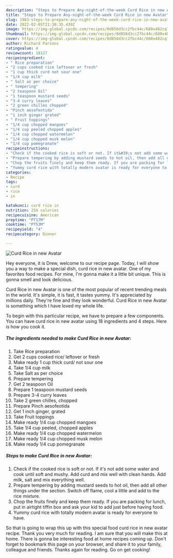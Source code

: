 ```yaml
---
description: "Steps to Prepare Any-night-of-the-week Curd Rice in new Avatar"
title: "Steps to Prepare Any-night-of-the-week Curd Rice in new Avatar"
slug: 1983-steps-to-prepare-any-night-of-the-week-curd-rice-in-new-avatar
date: 2022-02-05T21:30:35.439Z
image: https://img-global.cpcdn.com/recipes/0d856d3cc2fbc44c/680x482cq70/curd-rice-in-new-avatar-recipe-main-photo.jpg
thumbnail: https://img-global.cpcdn.com/recipes/0d856d3cc2fbc44c/680x482cq70/curd-rice-in-new-avatar-recipe-main-photo.jpg
cover: https://img-global.cpcdn.com/recipes/0d856d3cc2fbc44c/680x482cq70/curd-rice-in-new-avatar-recipe-main-photo.jpg
author: Richard Parsons
ratingvalue: 4
reviewcount: 18127
recipeingredient:
- " Rice preparation"
- "2 cups cooked rice leftover or fresh"
- "1 cup thick curd not sour one"
- "1/4 cup milk"
- " Salt as per choice"
- " tempering"
- "2 teaspoon Oil"
- "1 teaspoon mustard seeds"
- "3-4 curry leaves"
- "2 green chilles chopped"
- "Pinch aesofeotida"
- "1 inch ginger grated"
- " Fruit toppings"
- "1/4 cup chopped mangoes"
- "1/4 cup peeled chopped apples"
- "1/4 cup chopped watermelon"
- "1/4 cup chopped musk melon"
- "1/4 cup pomegranate"
recipeinstructions:
- "Check if the cooked rice is soft or not. If it&#39;s not add some water and cook until soft and mushy. Add curd and mix well with clean hands. Add milk, salt and mix everything well."
- "Prepare tempering by adding mustard seeds to hot oil, then add all other things under the section. Switch off flame, cool a little and add to the rice mixture."
- "Chop the fruits finely and keep them ready. If you are packing for lunch, put in airtight tiffin box and ask your kid to add just before having food."
- "Yummy curd rice with totally modern avatar is ready for everyone to have."
categories:
- Recipe
tags:
- curd
- rice
- in

katakunci: curd rice in 
nutrition: 254 calories
recipecuisine: American
preptime: "PT17M"
cooktime: "PT53M"
recipeyield: "4"
recipecategory: Dinner

---
```



![Curd Rice in new Avatar](https://img-global.cpcdn.com/recipes/0d856d3cc2fbc44c/680x482cq70/curd-rice-in-new-avatar-recipe-main-photo.jpg)

Hey everyone, it is Drew, welcome to our recipe page. Today, I will show you a way to make a special dish, curd rice in new avatar. One of my favorites food recipes. For mine, I'm gonna make it a little bit unique. This is gonna smell and look delicious.



Curd Rice in new Avatar is one of the most popular of recent trending meals in the world. It's simple, it is fast, it tastes yummy. It's appreciated by millions daily. They're fine and they look wonderful. Curd Rice in new Avatar is something which I have loved my whole life.


To begin with this particular recipe, we have to prepare a few components. You can have curd rice in new avatar using 18 ingredients and 4 steps. Here is how you cook it.

<!--inarticleads1-->

##### The ingredients needed to make Curd Rice in new Avatar:

1. Take  Rice preparation
1. Get 2 cups cooked rice/ leftover or fresh
1. Make ready 1 cup thick curd/ not sour one
1. Take 1/4 cup milk
1. Take  Salt as per choice
1. Prepare  tempering
1. Get 2 teaspoon Oil
1. Prepare 1 teaspoon mustard seeds
1. Prepare 3-4 curry leaves
1. Take 2 green chilles, chopped
1. Prepare Pinch aesofeotida
1. Get 1 inch ginger, grated
1. Take  Fruit toppings
1. Make ready 1/4 cup chopped mangoes
1. Take 1/4 cup peeled, chopped apples
1. Make ready 1/4 cup chopped watermelon
1. Make ready 1/4 cup chopped musk melon
1. Make ready 1/4 cup pomegranate




<!--inarticleads2-->

##### Steps to make Curd Rice in new Avatar:

1. Check if the cooked rice is soft or not. If it&#39;s not add some water and cook until soft and mushy. Add curd and mix well with clean hands. Add milk, salt and mix everything well.
1. Prepare tempering by adding mustard seeds to hot oil, then add all other things under the section. Switch off flame, cool a little and add to the rice mixture.
1. Chop the fruits finely and keep them ready. If you are packing for lunch, put in airtight tiffin box and ask your kid to add just before having food.
1. Yummy curd rice with totally modern avatar is ready for everyone to have.




So that is going to wrap this up with this special food curd rice in new avatar recipe. Thank you very much for reading. I am sure that you will make this at home. There is gonna be interesting food at home recipes coming up. Don't forget to bookmark this page on your browser, and share it to your family, colleague and friends. Thanks again for reading. Go on get cooking!
